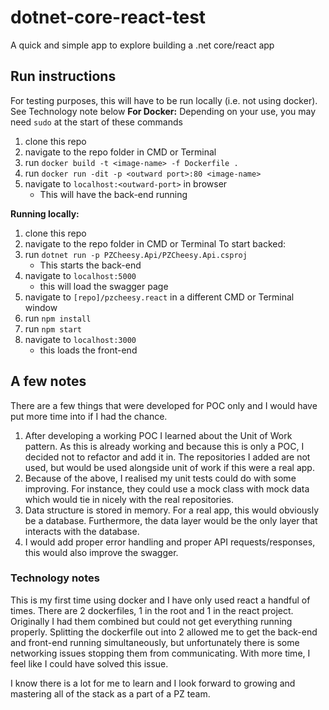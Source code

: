 
# dotnet-core-react-test
A quick and simple app to explore building a .net core/react app

## Run instructions
For testing purposes, this will have to be run locally (i.e. not using docker). See Technology note below
**For Docker:**
Depending on your use, you may need `sudo` at the start of these commands
1. clone this repo 
2. navigate to the repo folder in CMD or Terminal
3. run `docker build -t <image-name> -f Dockerfile .`
4. run `docker run -dit -p <outward port>:80 <image-name>`
5. navigate to `localhost:<outward-port>` in browser
	 * This will have the back-end running

**Running locally:**
1. clone this repo 
2. navigate to the repo folder in CMD or Terminal
To start backed:
3. run `dotnet run -p PZCheesy.Api/PZCheesy.Api.csproj`
	* This starts the back-end
4. navigate to `localhost:5000`
	* this will load the swagger page
5. navigate to `[repo]/pzcheesy.react` in a different CMD or Terminal window
6. run `npm install`
7. run `npm start`
8. navigate to `localhost:3000`
	* this loads the front-end  


## A few notes
There are a few things that were developed for POC only and I would have put more time into if I had the chance. 
1. After developing a working POC I learned about the Unit of Work pattern. As this is already working and because this is only a POC, I decided not to refactor and add it in. The repositories I added are not used, but would be used alongside unit of work if this were a real app. 
2. Because of the above, I realised my unit tests could do with some improving. For instance, they could use a mock class with mock data which would tie in nicely with the real repositories.
3. Data structure is stored in memory. For a real app, this would obviously be a database. Furthermore, the data layer would be the only layer that interacts with the database.
4. I would add proper error handling and proper API requests/responses, this would also improve the swagger.

### Technology notes
This is my first time using docker and I have only used react a handful of times. There are 2 dockerfiles, 1 in the root and 1 in the react project. Originally I had them combined but could not get everything running properly.
Splitting the dockerfile out into 2 allowed me to get the back-end and front-end running simultaneously, but unfortunately there is some networking issues stopping them from communicating. With more time, I feel like I could have solved this issue. 

I know there is a lot for me to learn and I look forward to growing and mastering all of the stack as a part of a PZ team.
